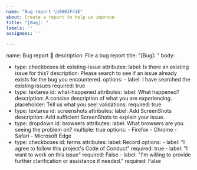 ```yaml
---
name: "Bug report \U0001F41E"
about: Create a report to help us improve
title: "[Bug]: "
labels: ''
assignees: ''

---
```


name: Bug report 🐞
description: File a bug report
title: "[Bug]: "
body:
  - type: checkboxes
    id: existing-issue
    attributes:
      label: Is there an existing issue for this?
      description: Please search to see if an issue already exists for the bug you encountered.
      options:
        - label: I have searched the existing issues
          required: true
  - type: textarea
    id: what-happened
    attributes:
      label: What happened?
      description: A concise description of what you are experiencing.
      placeholder: Tell us what you see!
    validations:
      required: true
  - type: textarea
    id: screenshots
    attributes:
      label: Add ScreenShots
      description: Add sufficient ScreenShots to explain your issue.
  - type: dropdown
    id: browsers
    attributes:
      label: What browsers are you seeing the problem on?
      multiple: true
      options:
        - Firefox
        - Chrome
        - Safari
        - Microsoft Edge
  - type: checkboxes
    id: terms
    attributes:
      label: Record
      options:
        - label: "I agree to follow this project's Code of Conduct"
          required: true
        - label: "I want to work on this issue"
          required: False
        - label: "I'm willing to provide further clarification or assistance if needed."
          required: False
